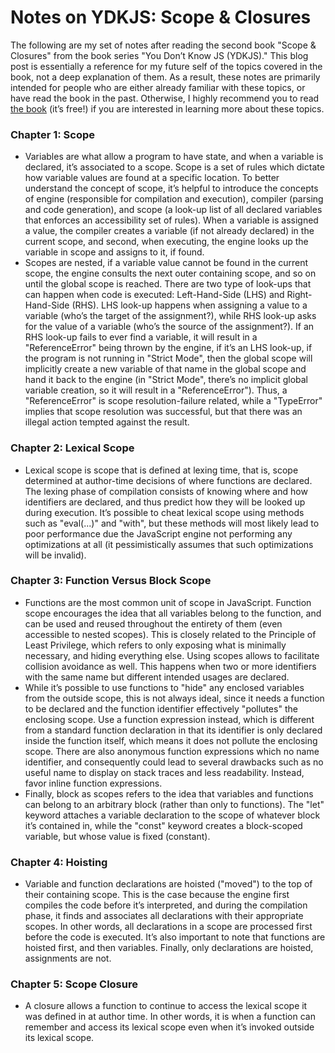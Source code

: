 # Notes on YDKJS: Scope & Closures

The following are my set of notes after reading the second book "Scope & Closures" from the book series "You Don’t Know JS (YDKJS)." This blog post is essentially a reference for my future self of the topics covered in the book, not a deep explanation of them. As a result, these notes are primarily intended for people who are either already familiar with these topics, or have read the book in the past. Otherwise, I highly recommend you to read [the book](https://github.com/getify/You-Dont-Know-JS/blob/master/scope%20&%20closures/README.md#you-dont-know-js-scope--closures) (it’s free!) if you are interested in learning more about these topics.

### Chapter 1: Scope
* Variables are what allow a program to have state, and when a variable is declared, it’s associated to a scope. Scope is a set of rules which dictate how variable values are found at a specific location. To better understand the concept of scope, it’s helpful to introduce the concepts of engine (responsible for compilation and execution), compiler (parsing and code generation), and scope (a look-up list of all declared variables that enforces an accessibility set of rules). When a variable is assigned a value, the compiler creates a variable (if not already declared) in the current scope, and second, when executing, the engine looks up the variable in scope and assigns to it, if found.
* Scopes are nested, if a variable value cannot be found in the current scope, the engine consults the next outer containing scope, and so on until the global scope is reached. There are two type of look-ups that can happen when code is executed: Left-Hand-Side (LHS) and Right-Hand-Side (RHS). LHS look-up happens when assigning a value to a variable (who’s the target of the assignment?), while RHS look-up asks for the value of a variable (who’s the source of the assignment?). If an RHS look-up fails to ever find a variable, it will result in a "ReferenceError" being thrown by the engine, if it’s an LHS look-up, if the program is not running in "Strict Mode", then the global scope will implicitly create a new variable of that name in the global scope and hand it back to the engine (in "Strict Mode", there’s no implicit global variable creation, so it will result in a "ReferenceError"). Thus, a "ReferenceError" is scope resolution-failure related, while a "TypeError" implies that scope resolution was successful, but that there was an illegal action tempted against the result.

### Chapter 2: Lexical Scope
* Lexical scope is scope that is defined at lexing time, that is, scope determined at author-time decisions of where functions are declared. The lexing phase of compilation consists of knowing where and how identifiers are declared, and thus predict how they will be looked up during execution. It’s possible to cheat lexical scope using methods such as "eval(...)" and "with", but these methods will most likely lead to poor performance due the JavaScript engine not performing any optimizations at all (it pessimistically assumes that such optimizations will be invalid).

### Chapter 3: Function Versus Block Scope
* Functions are the most common unit of scope in JavaScript. Function scope encourages the idea that all variables belong to the function, and can be used and reused throughout the entirety of them (even accessible to nested scopes). This is closely related to the Principle of Least Privilege, which refers to only exposing what is minimally necessary, and hiding everything else. Using scopes allows to facilitate collision avoidance as well. This happens when two or more identifiers with the same name but different intended usages are declared.
* While it’s possible to use functions to "hide" any enclosed variables from the outside scope, this is not always ideal, since it needs a function to be declared and the function identifier effectively "pollutes" the enclosing scope. Use a function expression instead, which is different from a standard function declaration in that its identifier is only declared inside the function itself, which means it does not pollute the enclosing scope. There are also anonymous function expressions which no name identifier, and consequently could lead to several drawbacks such as no useful name to display on stack traces and less readability. Instead, favor inline function expressions.
* Finally, block as scopes refers to the idea that variables and functions can belong to an arbitrary block (rather than only to functions). The "let" keyword attaches a variable declaration to the scope of whatever block it’s contained in, while the "const" keyword creates a block-scoped variable, but whose value is fixed (constant).

### Chapter 4: Hoisting
* Variable and function declarations are hoisted ("moved") to the top of their containing scope. This is the case because the engine first compiles the code before it’s interpreted, and during the compilation phase, it finds and associates all declarations with their appropriate scopes. In other words, all declarations in a scope are processed first before the code is executed. It’s also important to note that functions are hoisted first, and then variables. Finally, only declarations are hoisted, assignments are not.

### Chapter 5: Scope Closure
* A closure allows a function to continue to access the lexical scope it was defined in at author time. In other words, it is when a function can remember and access its lexical scope even when it’s invoked outside its lexical scope.
